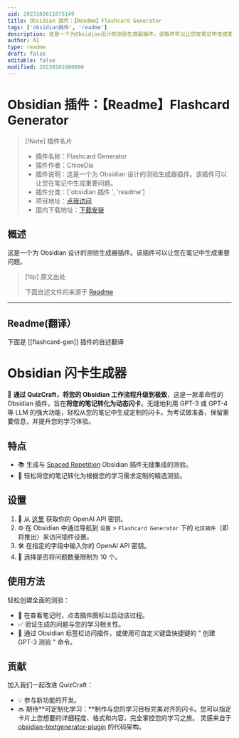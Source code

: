```yaml
---
uid: 2023102611075149
title: Obsidian 插件：【Readme】Flashcard Generator
tags: ['obsidian插件', 'readme']
description: 这是一个为Obsidian设计的测验生成器插件。该插件可以让您在笔记中生成重要问题。
author: AI
type: readme
draft: false
editable: false
modified: 20230101000000
---
```


# Obsidian 插件：【Readme】Flashcard Generator

> [!Note] 插件名片
> - 插件名称：Flashcard Generator
> - 插件作者：ChloeDia
> - 插件说明：这是一个为 Obsidian 设计的测验生成器插件。该插件可以让您在笔记中生成重要问题。
> - 插件分类：['obsidian 插件 ', 'readme']
> - 项目地址：[点我访问](https://github.com/chloedia/Obsidian_Quiz_Generator)
> - 国内下载地址：[下载安装](https://pkmer.cn/products/plugin/pluginMarket/?flashcard-gen)

## 概述

这是一个为 Obsidian 设计的测验生成器插件。该插件可以让您在笔记中生成重要问题。

> [!tip] 原文出处
>
>下面自述文件的来源于 [Readme](https://ghproxy.net/https://raw.githubusercontent.com/chloedia/Obsidian_Quiz_Generator/master/README.md)
>

---

## Readme(翻译）

下面是 [[flashcard-gen]] 插件的自述翻译

# Obsidian 闪卡生成器

🚀 **通过 QuizCraft，将您的 Obsidian 工作流程升级到极致**，这是一款革命性的 Obsidian 插件，旨在**将您的笔记转化为动态闪卡**。无缝地利用 GPT-3 或 GPT-4 等 LLM 的强大功能，轻松从您的笔记中生成定制的闪卡。为考试做准备，保留重要信息，并提升您的学习体验。

## 特点

- 📚 生成与 [Spaced Repetition](https://github.com/st3v3nmw/obsidian-spaced-repetition) Obsidian 插件无缝集成的测验。
- 🎯 轻松将您的笔记转化为根据您的学习需求定制的精选测验。

## 设置

1. 🔑 从 [这里](https://beta.openai.com/account/api-keys) 获取你的 OpenAI API 密钥。
2. ⚙️ 在 Obsidian 中通过导航到 `设置` > `Flashcard Generator` 下的 `社区插件`（即将推出）来访问插件设置。
3. 🛠️ 在指定的字段中输入你的 OpenAI API 密钥。
4. 🔢 选择是否将问题数量限制为 10 个。

## 使用方法

轻松创建全面的测验：

- 📝 在查看笔记时，点击插件图标以启动该过程。
- ✅ 验证生成的问题与您的学习相关性。
- 🚀 通过 Obsidian 标签栏访问插件，或使用可自定义键盘快捷键的 " 创建 GPT-3 测验 " 命令。

## 贡献

加入我们一起改进 QuizCraft：

- 💡 参与新功能的开发。
- 🔜 期待**可定制化学习：**制作与您的学习目标完美对齐的闪卡。您可以指定卡片上您想要的详细程度、格式和内容，完全掌控您的学习之旅。
灵感来自于 [obsidian-textgenerator-plugin](https://github.com/nhaouari/obsidian-textgenerator-plugin) 的代码架构。



